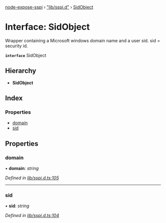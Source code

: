 [node-expose-sspi](../README.md) › ["lib/sspi.d"](../modules/_lib_sspi_d_.md) › [SidObject](_lib_sspi_d_.sidobject.md)

# Interface: SidObject

Wrapper containing a Microsoft windows domain name and a user sid.
sid = security id.

**`interface`** SidObject

## Hierarchy

* **SidObject**

## Index

### Properties

* [domain](_lib_sspi_d_.sidobject.md#domain)
* [sid](_lib_sspi_d_.sidobject.md#sid)

## Properties

###  domain

• **domain**: *string*

*Defined in [lib/sspi.d.ts:105](https://github.com/jlguenego/node-expose-sspi/blob/52464ac/lib/sspi.d.ts#L105)*

___

###  sid

• **sid**: *string*

*Defined in [lib/sspi.d.ts:104](https://github.com/jlguenego/node-expose-sspi/blob/52464ac/lib/sspi.d.ts#L104)*
